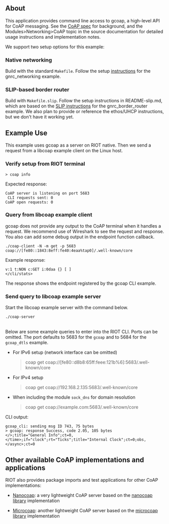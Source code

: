 ## About

This application provides command line access to gcoap, a high-level API for
CoAP messaging. See the [CoAP spec][1] for background, and the
Modules>Networking>CoAP topic in the source documentation for detailed usage
instructions and implementation notes.

We support two setup options for this example:

### Native networking

Build with the standard `Makefile`. Follow the setup [instructions][2] for
the gnrc_networking example.

### SLIP-based border router

Build with `Makefile.slip`. Follow the setup instructions in README-slip.md,
which are based on the [SLIP instructions][3] for the gnrc_border_router
example. We also plan to provide or reference the ethos/UHCP instructions,
but we don't have it working yet.


## Example Use

This example uses gcoap as a server on RIOT native. Then we send a request
from a libcoap example client on the Linux host.

### Verify setup from RIOT terminal

    > coap info

Expected response:

    CoAP server is listening on port 5683
     CLI requests sent: 0
    CoAP open requests: 0

### Query from libcoap example client

gcoap does not provide any output to the CoAP terminal when it handles a
request. We recommend use of Wireshark to see the request and response. You
also can add some debug output in the endpoint function callback.

    ./coap-client -N -m get -p 5683 coap://[fe80::1843:8eff:fe40:4eaa%tap0]/.well-known/core

Example response:

    v:1 t:NON c:GET i:0daa {} [ ]
    </cli/stats>

The response shows the endpoint registered by the gcoap CLI example.

### Send query to libcoap example server

Start the libcoap example server with the command below.

    ./coap-server

\
Below are some example queries to enter into the RIOT CLI. Ports can be omitted.
The port defaults to 5683 for the `gcoap` and to 5684 for the `gcoap_dtls` example.

- For IPv6 setup (network interface can be omitted)

    > coap get coap://[fe80::d8b8:65ff:feee:121b%6]:5683/.well-known/core

- For IPv4 setup

    > coap get coap://192.168.2.135:5683/.well-known/core

- When including the module `sock_dns` for domain resolution

    > coap get coap://example.com:5683/.well-known/core

CLI output:

    gcoap_cli: sending msg ID 743, 75 bytes
    > gcoap: response Success, code 2.05, 105 bytes
    </>;title="General Info";ct=0,</time>;if="clock";rt="Ticks";title="Internal Clock";ct=0;obs,</async>;ct=0


## Other available CoAP implementations and applications

RIOT also provides package imports and test applications for other CoAP
implementations:

* [Nanocoap](../nanocoap_server): a very lightweight CoAP server based on the
  [nanocoap library](https://github.com/kaspar030/sock/tree/master/nanocoap)
  implementation

* [Microcoap](../../tests/pkg/microcoap): another lightweight CoAP server based
  on the [microcoap library](https://github.com/1248/microcoap) implementation


[1]: https://tools.ietf.org/html/rfc7252    "CoAP spec"
[2]: https://github.com/RIOT-OS/RIOT/tree/master/examples/networking/gnrc_networking    "instructions"
[3]: https://github.com/RIOT-OS/RIOT/tree/master/examples/networking/gnrc_borader_router    "SLIP instructions"
